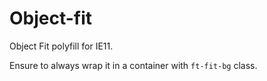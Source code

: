 # Object-fit

Object Fit polyfill for IE11.

Ensure to always wrap it in a container with `ft-fit-bg` class.
